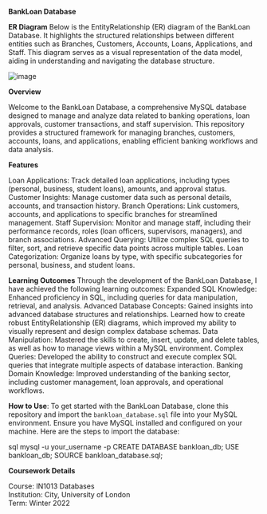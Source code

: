 **BankLoan Database**

**ER Diagram**
Below is the EntityRelationship (ER) diagram of the BankLoan Database. It highlights the structured relationships between different entities such as Branches, Customers, Accounts, Loans, Applications, and Staff. This diagram serves as a visual representation of the data model, aiding in understanding and navigating the database structure.

![image](https://github.com/user-attachments/assets/2aca8a96-b907-4d79-b46c-1276c4ecf429)


**Overview**

Welcome to the BankLoan Database, a comprehensive MySQL database designed to manage and analyze data related to banking operations, loan approvals, customer transactions, and staff supervision. This repository provides a structured framework for managing branches, customers, accounts, loans, and applications, enabling efficient banking workflows and data analysis.

**Features**

Loan Applications: Track detailed loan applications, including types (personal, business, student loans), amounts, and approval status.
Customer Insights: Manage customer data such as personal details, accounts, and transaction history.
Branch Operations: Link customers, accounts, and applications to specific branches for streamlined management.
Staff Supervision: Monitor and manage staff, including their performance records, roles (loan officers, supervisors, managers), and branch associations.
Advanced Querying: Utilize complex SQL queries to filter, sort, and retrieve specific data points across multiple tables.
Loan Categorization: Organize loans by type, with specific subcategories for personal, business, and student loans.

**Learning Outcomes**
Through the development of the BankLoan Database, I have achieved the following learning outcomes:
Expanded SQL Knowledge: Enhanced proficiency in SQL, including queries for data manipulation, retrieval, and analysis.
Advanced Database Concepts: Gained insights into advanced database structures and relationships. Learned how to create robust EntityRelationship (ER) diagrams, which improved my ability to visually represent and design complex database schemas.
Data Manipulation: Mastered the skills to create, insert, update, and delete tables, as well as how to manage views within a MySQL environment.
Complex Queries: Developed the ability to construct and execute complex SQL queries that integrate multiple aspects of database interaction.
Banking Domain Knowledge: Improved understanding of the banking sector, including customer management, loan approvals, and operational workflows.

**How to Use**:
To get started with the BankLoan Database, clone this repository and import the `bankloan_database.sql` file into your MySQL environment. Ensure you have MySQL installed and configured on your machine. Here are the steps to import the database:

sql
mysql -u your_username -p
CREATE DATABASE bankloan_db;
USE bankloan_db;
SOURCE bankloan_database.sql;

**Coursework Details**

Course: IN1013 Databases  
Institution: City, University of London  
Term: Winter 2022  



